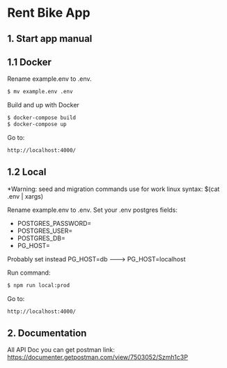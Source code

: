 # Rent Bike App

## 1. Start app manual

## 1.1 Docker

Rename example.env to .env.

```sh
$ mv example.env .env
```

Build and up with Docker

```sh
$ docker-compose build
$ docker-compose up
```

Go to:

```sh
http://localhost:4000/
```

## 1.2 Local

\*Warning: seed and migration commands use for work linux syntax: \$(cat .env | xargs)

Rename example.env to .env.
Set your .env postgres fields:

- POSTGRES_PASSWORD=
- POSTGRES_USER=
- POSTGRES_DB=
- PG_HOST=

Probably set instead PG_HOST=db ---> PG_HOST=localhost

Run command:

```sh
$ npm run local:prod
```

Go to:

```sh
http://localhost:4000/
```

## 2. Documentation

All API Doc you can get postman link:
https://documenter.getpostman.com/view/7503052/Szmh1c3P
